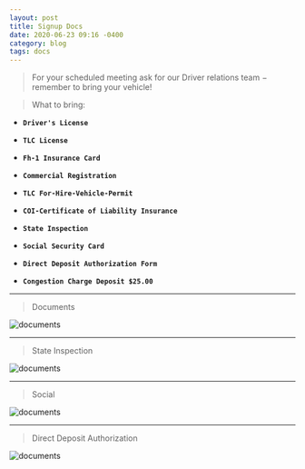 ```yaml
---
layout: post
title: Signup Docs
date: 2020-06-23 09:16 -0400
category: blog
tags: docs
---
```


> For your scheduled meeting ask for our Driver relations team − remember to bring your vehicle!

> What to bring:

- **`Driver's License`**

- **`TLC License`**

- **`Fh-1 Insurance Card`**

- **`Commercial Registration`**

- **`TLC For-Hire-Vehicle-Permit`**

- **`COI-Certificate of Liability Insurance`**

- **`State Inspection`**

- **`Social Security Card`**

- **`Direct Deposit Authorization Form`**

- **`Congestion Charge Deposit $25.00`**

---

> Documents

![documents]({{site.baseurl}}/images/required-documents.png)

---

> State Inspection

![documents]({{site.baseurl}}/images/insp.png)

---

> Social

![documents]({{site.baseurl}}/images/social.png)

---
> Direct Deposit Authorization

![documents]({{site.baseurl}}/images/deposit.png)
